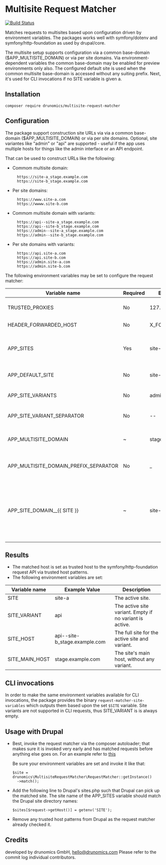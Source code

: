 # Multisite Request Matcher

[![Build Status](https://travis-ci.com/drunomics/multisite-request-matcher.svg?branch=1.x)](https://travis-ci.com/drunomics/multisite-request-matcher)

Matches requests to multisites based upon configuration driven by environment variables.
The packages works well with symfony/dotenv and symfony/http-foundation as used by drupal/core.

The multisite setup supports configuration via a common base-domain ($APP_MULTISITE_DOMAIN) or via
per site domains. Via environment-dependent variables the common base-domain may be enabled for preview
environments only also. The configured default site is used when the common multisite base-domain is accessed without
any suiting prefix. Next, it's used for CLI invocations if no SITE variable is given a.

## Installation

    composer require drunomics/multisite-request-matcher

## Configuration

The package support construction site URLs via via a common base-domain ($APP_MULTISITE_DOMAIN) or via per site domains.
Optional, site variantes like "admin" or "api" are supported - useful if the app uses multiple hosts for things like the
admin interface or an API endpoint.

That can be used to construct URLs like the following:

- Commom multisite domain:

        https://site-a_stage.example.com
        https://site-b_stage.example.com

- Per site domains:

        https://www.site-a.com
        https://wwww.site-b.com

- Commom multisite domain with variants:

        https://api--site-a_stage.example.com
        https://api--site-b_stage.example.com
        https://admin--site-a_stage.example.com
        https://admin--site-b_stage.example.com

- Per site domains with variants:

        https://api.site-a.com
        https://api.site-b.com
        https://admin.site-a.com
        https://admin.site-b.com


The following environment variables may be set to configure the request matcher:

| Variable name | Required | Example Value | Description |
| ------------- | -------- | ------------- | ------------|
| TRUSTED_PROXIES | No |  127.0.0.1 | A list of IP addresses or subnets, separated by space. |
| HEADER_FORWARDED_HOST | No | X_FORWARDED_HOST | A non-standard value for the host header. | 
| APP_SITES | Yes | site-a site-b | The list of site names, separated by space. May contain lowercase characters and dashes only. |
| APP_DEFAULT_SITE | No | site-a | The default site to set. If not set, the first set will be set by default. |
| APP_SITE_VARIANTS| No | admin api | An optional list of variants; i.e. variants of the same site.|
| APP_SITE_VARIANT_SEPARATOR | No | -- | The separator between the variant name and the host, defaults to "--". |
| APP_MULTISITE_DOMAIN | ~ | stage.codebase.dev | A common base domain for all sites. Required when multisite base domains should be used. |
| APP_MULTISITE_DOMAIN_PREFIX_SEPARATOR | No | _ | The separator between the site name and the common multisite base domain. Defaults to '_'. |
| APP_SITE_DOMAIN__{{ SITE }} | ~ | site-a.com | The per-site domain - required when per-site domains should be used. One variable per site must be provided with dashes replaced to underscores, e.g. for site-a the variable name would be `APP_SITE_DOMAIN__site_a` |

## Results

- The matched host is set as trusted host to the symfony/http-foundation request API via trusted host patterns.
- The following environment variables are set:

| Variable name | Example Value | Description |
| ------------- | ------------- | ----------- |
| SITE | site-a | The active site. |
| SITE_VARIANT | api | The active site variant. Empty if no variant is active.|
| SITE_HOST | api--site-b_stage.example.com | The full site for the active site and variant. |
| SITE_MAIN_HOST | stage.example.com | The site's main host, without any variant. |

## CLI invocations

In order to make the same environment variables available for CLI invocations, the package provides the binary
`request-matcher-site-variables` which outputs them based upon the set `$SITE` variable. Site variants are not supported
in CLI requests, thus SITE_VARIANT is is always empty.

## Usage with Drupal

* Best, invoke the request matcher via the composer autoloader; that makes sure it is invoked very early and has matched
  requests before anything else goes on. For an example refer to [this](https://github.com/drunomics/drupal-project/blob/4.x/composer.json#L58)
  
  Be sure your environment variables are set and invoke it like that:

      $site = drunomics\MultisiteRequestMatcher\RequestMatcher::getInstance()
        ->match();
  
* Add the following line to Drupal's sites.php such that Drupal can pick up the matched site. The site name of the
  APP_SITES variable should match the Drupal site directory names:

      $sites[$request->getHost()] = getenv('SITE');

* Remove any trusted host patterns from Drupal as the request matcher already checked it.

## Credits
 
  developed by drunomics GmbH, hello@drunomics.com
  Please refer to the commit log individual contributors. 
